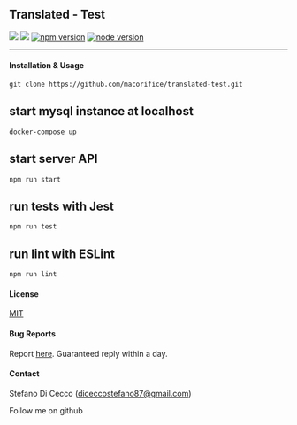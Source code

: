 ## Translated - Test

[![](https://img.shields.io/badge/Express-^4.17.1-blue>)](https://it.reactjs.org/) [![](https://img.shields.io/badge/Nodemon-^2.0.7-green>)](https://material-ui.com/) [![npm version](https://img.shields.io/badge/npm-6.14.8-red>)]() [![node version](https://img.shields.io/badge/node-v10.16.3-red>)]()
****

#### Installation & Usage
```
git clone https://github.com/macorifice/translated-test.git
```

## start mysql instance at localhost
```
docker-compose up
```

## start server API
```
npm run start
```

## run tests with Jest
```
npm run test
```

## run lint with ESLint
```
npm run lint
```

#### License
[MIT](https://choosealicense.com/licenses/mit/)

#### Bug Reports
Report [here](https://github.com/macorifice/translated-test/issues). 
Guaranteed reply within a day.

#### Contact
Stefano Di Cecco (diceccostefano87@gmail.com)

Follow me on github
